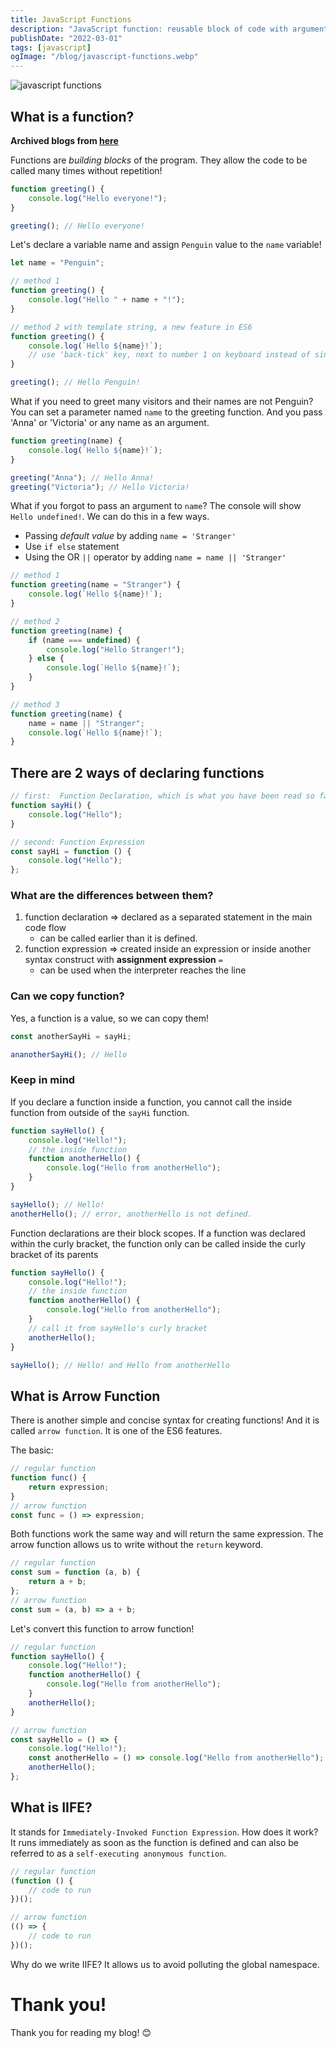 ```yaml
---
title: JavaScript Functions
description: "JavaScript function: reusable block of code with arguments and defaults. Declare via declaration/ expression; arrow functions are shorter."
publishDate: "2022-03-01"
tags: [javascript]
ogImage: "/blog/javascript-functions.webp"
---
```


![javascript functions](/blog/javascript-functions.webp)

## What is a function?

**Archived blogs from [here](https://victoriacheng15.hashnode.dev/javascript-functions)**

Functions are _building blocks_ of the program. They allow the code to be called many times without repetition!

```js
function greeting() {
	console.log("Hello everyone!");
}

greeting(); // Hello everyone!
```

Let's declare a variable name and assign `Penguin` value to the `name` variable!

```js
let name = "Penguin";

// method 1
function greeting() {
	console.log("Hello " + name + "!");
}

// method 2 with template string, a new feature in ES6
function greeting() {
	console.log(`Hello ${name}!`);
	// use 'back-tick' key, next to number 1 on keyboard instead of single or double quotes
}

greeting(); // Hello Penguin!
```

What if you need to greet many visitors and their names are not Penguin? You can set a parameter named `name` to the greeting function. And you pass 'Anna' or 'Victoria' or any name as an argument.

```js
function greeting(name) {
	console.log(`Hello ${name}!`);
}

greeting("Anna"); // Hello Anna!
greeting("Victoria"); // Hello Victoria!
```

What if you forgot to pass an argument to `name`? The console will show `Hello undefined!`. We can do this in a few ways.

- Passing _default value_ by adding `name = 'Stranger'`
- Use `if else` statement
- Using the OR `||` operator by adding `name = name || 'Stranger'`

```js
// method 1
function greeting(name = "Stranger") {
	console.log(`Hello ${name}!`);
}

// method 2
function greeting(name) {
	if (name === undefined) {
		console.log("Hello Stranger!");
	} else {
		console.log(`Hello ${name}!`);
	}
}

// method 3
function greeting(name) {
	name = name || "Stranger";
	console.log(`Hello ${name}!`);
}
```

## There are 2 ways of declaring functions

```js
// first:  Function Declaration, which is what you have been read so far
function sayHi() {
	console.log("Hello");
}

// second: Function Expression
const sayHi = function () {
	console.log("Hello");
};
```

### What are the differences between them?

1. function declaration => declared as a separated statement in the main code flow
   - can be called earlier than it is defined.
2. function expression => created inside an expression or inside another syntax construct with **assignment expression** `=`
   - can be used when the interpreter reaches the line

### Can we copy function?

Yes, a function is a value, so we can copy them!

```js
const anotherSayHi = sayHi;

ananotherSayHi(); // Hello
```

### Keep in mind

If you declare a function inside a function, you cannot call the inside function from outside of the `sayHi` function.

```js
function sayHello() {
	console.log("Hello!");
	// the inside function
	function anotherHello() {
		console.log("Hello from anotherHello");
	}
}

sayHello(); // Hello!
anotherHello(); // error, anotherHello is not defined.
```

Function declarations are their block scopes. If a function was declared within the curly bracket, the function only can be called inside the curly bracket of its parents

```js
function sayHello() {
	console.log("Hello!");
	// the inside function
	function anotherHello() {
		console.log("Hello from anotherHello");
	}
	// call it from sayHello's curly bracket
	anotherHello();
}

sayHello(); // Hello! and Hello from anotherHello
```

## What is Arrow Function

There is another simple and concise syntax for creating functions! And it is called `arrow function`. It is one of the ES6 features.

The basic:

```js
// regular function
function func() {
	return expression;
}
// arrow function
const func = () => expression;
```

Both functions work the same way and will return the same expression. The arrow function allows us to write without the `return` keyword.

```js
// regular function
const sum = function (a, b) {
	return a + b;
};
// arrow function
const sum = (a, b) => a + b;
```

Let's convert this function to arrow function!

```js
// regular function
function sayHello() {
	console.log("Hello!");
	function anotherHello() {
		console.log("Hello from anotherHello");
	}
	anotherHello();
}

// arrow function
const sayHello = () => {
	console.log("Hello!");
	const anotherHello = () => console.log("Hello from anotherHello");
	anotherHello();
};
```

## What is IIFE?

It stands for `Immediately-Invoked Function Expression`. How does it work? It runs immediately as soon as the function is defined and can also be referred to as a `self-executing anonymous function`.

```js
// regular function
(function () {
	// code to run
})();

// arrow function
(() => {
	// code to run
})();
```

Why do we write IIFE? It allows us to avoid polluting the global namespace.

# Thank you!

Thank you for reading my blog! 😊
